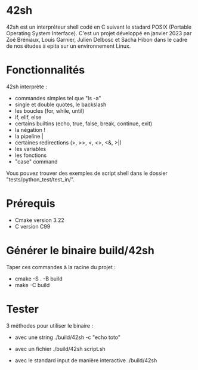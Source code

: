 # 42sh

42sh est un interpréteur shell codé en C suivant le stadard POSIX
(Portable Operating System Interface).
C'est un projet développé en janvier 2023 par Zoé Bréniaux, Louis Garnier,
Julien Delbosc et Sacha Hibon dans le cadre de nos études à epita sur un
environnement Linux.

# Fonctionnalités

42sh interprète :
- commandes simples tel que "ls -a"
- single et double quotes, le backslash
- les boucles (for, while, until)
- if, elif, else
- certains builtins (echo, true, false, break, continue, exit)
- la négation !
- la pipeline |
- certaines redirections (>, >>, <, <>, <&, >|)
- les variables
- les fonctions
- "case" command

Vous pouvez trouver des exemples de script shell dans le dossier
"tests/python_test/test_in/".

# Prérequis

- Cmake version 3.22
- C version C99

# Générer le binaire build/42sh

Taper ces commandes à la racine du projet :

- cmake -S . -B build
- make -C build

# Tester

3 méthodes pour utiliser le binaire :

- avec une string
./build/42sh -c "echo toto"

- avec un fichier
./build/42sh script.sh

- avec le standard input de manière interactive
./build/42sh
